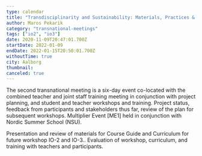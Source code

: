 ```yaml
---
type: calendar
title: "Transdisciplinarity and Sustainability: Materials, Practices & Pedagogy (TM1)"
author: Maros Pekarik
category: "transnational-meetings"
tags: ["io2", "io3"]
date: 2020-11-09T20:47:01.700Z
startDate: 2022-01-09
endDate: 2022-01-15T20:50:01.700Z
withoutTime: true
city: Aalborg
thumbnail:
canceled: true
---
```

The second transnational meeting is a six-day event co-located with the combined teacher and joint staff training meeting in conjunction with project planning, and student and teacher workshops and training. Project status, feedback from participants and stakeholders thus far, review of the plan for subsequent workshops. Multiplier Event [ME1] held in conjunction with Nordic Summer School (NSU).

Presentation and review of materials for Course Guide and Curriculum for future workshop IO-2 and IO-3.. Evaluation of workshop, curriculum, and training with teachers and participants.
